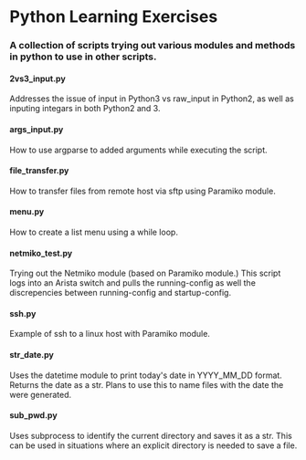 # Python Learning Exercises
### A collection of scripts trying out various modules and methods in python to use in other scripts.

#### 2vs3_input.py
Addresses the issue of input in Python3 vs raw_input in Python2, as well as inputing integars in both Python2 and 3.
#### args_input.py
How to use argparse to added arguments while executing the script.
#### file_transfer.py
How to transfer files from remote host via sftp using Paramiko module.
#### menu.py
How to create a list menu using a while loop.
#### netmiko_test.py
Trying out the Netmiko module (based on Paramiko module.) This script logs into an Arista switch and pulls the running-config as well the discrepencies between running-config and startup-config.
#### ssh.py
Example of ssh to a linux host with Paramiko module.
#### str_date.py
Uses the datetime module to print today's date in YYYY_MM_DD format. Returns the date as a str. Plans to use this to name files with the date the were generated.
#### sub_pwd.py
Uses subprocess to identify the current directory and saves it as a str. This can be used in situations where an explicit directory is needed to save a file.
